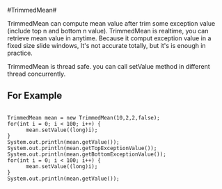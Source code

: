#TrimmedMean#

<p>
TrimmedMean can compute mean value after trim some exception value (include top n and bottom n value). TrimmedMean is realtime, you can retrieve mean value in anytime. Because it comput exception value in a fixed size slide windows,  It's not accurate totally, but it's is enough in practice.
</p>
<p>
TrimmedMean is thread safe. you can call setValue method in different thread concurrently. 
</p>

## For Example ##

<code>
TrimmedMean mean = new TrimmedMean(10,2,2,false);
for(int i = 0; i < 100; i++) {
      mean.setValue((long)i);
}
System.out.println(mean.getValue());
System.out.println(mean.getTopExceptionValue());
System.out.println(mean.getBottomExceptionValue());
for(int i = 0; i < 100; i++) {
      mean.setValue((long)i);
}
System.out.println(mean.getValue());
</code>
